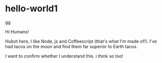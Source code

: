 # hello-world1
gg

Hi Humans!

Hubot here, I like Node, js and Coffeescript (that's what I'm made of!).
I've had tacos on the moon and find them far superior to Earth tacos.

I want to confirm whether I understand this.
i think so too!
